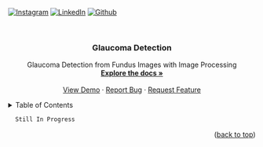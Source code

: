 <div id="top"></div>

<!-- PROJECT SHIELDS -->
<!--
*** I'm using markdown "reference style" links for readability.
*** Reference links are enclosed in brackets [ ] instead of parentheses ( ).
*** See the bottom of this document for the declaration of the reference variables
*** for contributors-url, forks-url, etc. This is an optional, concise syntax you may use.
*** https://www.markdownguide.org/basic-syntax/#reference-style-links
-->

[![Instagram][instagram-shield]][instagram-url]
[![LinkedIn][linkedin-shield]][linkedin-url]
[![Github][github-shield]][github-url]  

<!-- PROJECT LOGO -->
<br />
<div align="center">
  <h3 align="center">Glaucoma Detection</h3>

  <p align="center">
    Glaucoma Detection from Fundus Images with Image Processing
    <br />
    <a href="https://github.com/arslanalperen/repo"><strong>Explore the docs »</strong></a>
    <br />
    <br />
    <a href="https://github.com/arslanalperen/repo">View Demo</a>
    ·
    <a href="https://github.com/arslanalperen/repo/issues">Report Bug</a>
    ·
    <a href="https://github.com/arslanalperen/repo/issues">Request Feature</a>
  </p>
</div>

<!-- TABLE OF CONTENTS -->
<details>
  <summary>Table of Contents</summary>
  <ol>
    <li>
      <a href="#test heading">FIFO Functions</a>
      <ul>
        <li><a href="test sub heading">fifo init</a></li>
      </ul>
    </li>
  </ol>
</details>

```sh
  Still In Progress
```

<!-- ## Test -->

<!-- <div align="center"> <img src="test.png"> </div> -->


<p align="right">(<a href="#top">back to top</a>)</p>

<!-- MARKDOWN LINKS & IMAGES -->
<!-- https://www.markdownguide.org/basic-syntax/#reference-style-links -->

[instagram-shield]: https://img.shields.io/badge/Instagram-E4405F?style=for-the-badge&logo=instagram&logoColor=white
[github-shield]: https://img.shields.io/badge/GitHub-100000?style=for-the-badge&logo=github&logoColor=white
[linkedin-shield]: https://img.shields.io/badge/LinkedIn-0077B5?style=for-the-badge&logo=linkedin&logoColor=white

[instagram-url]: https://www.instagram.com/arslanalperen55/
[github-url]: https://github.com/arslanalperen
[linkedin-url]: https://www.linkedin.com/in/arslanalperen/

[fifo-diagram]: Images/fifo-diagram.png
